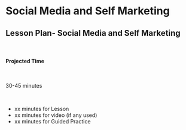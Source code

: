 # Social Media and Self Marketing



## **Lesson Plan- Social Media and Self Marketing**

‌

#### **Projected Time**

‌

30-45 minutes

‌

* xx minutes for Lesson
* xx minutes for video \(if any used\) 
* xx minutes for Guided Practice

